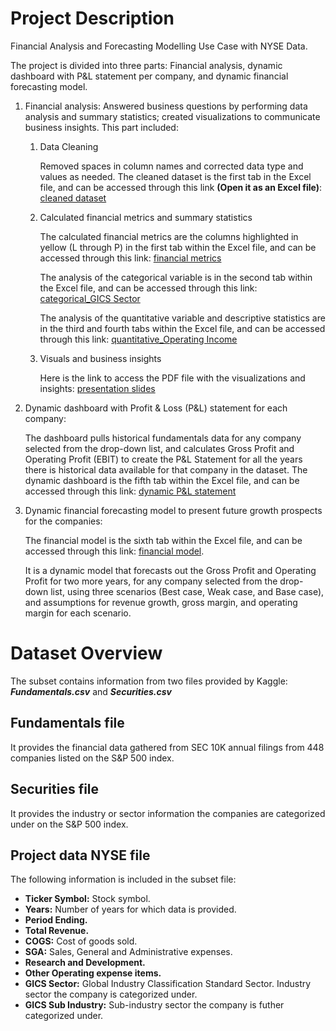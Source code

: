 # Project Description
Financial Analysis and Forecasting Modelling Use Case with NYSE Data. 

The project is divided into three parts: Financial analysis, dynamic dashboard with P&L statement per company, and dynamic financial forecasting model.

1. Financial analysis: Answered business questions by performing data analysis and summary statistics; created visualizations to communicate business insights. This part included:
   1. Data Cleaning
   
      Removed spaces in column names and corrected data type and values as needed. The cleaned dataset is the first tab in the Excel file, and can be accessed through this link **(Open it as an Excel file)**: [cleaned dataset](https://drive.google.com/file/d/1F_-g2a51PqEmBBwbbpT_MPa_M7SX25Rq/view?usp=sharing)
   
   2. Calculated financial metrics and summary statistics
   
      The calculated financial metrics are the columns highlighted in yellow (L through P) in the first tab within the Excel file, and can be accessed through this link: [financial metrics](https://drive.google.com/file/d/1F_-g2a51PqEmBBwbbpT_MPa_M7SX25Rq/view?usp=sharing)
      
      The analysis of the categorical variable is in the second tab within the Excel file, and can be accessed through this link: [categorical_GICS Sector](https://drive.google.com/file/d/1F_-g2a51PqEmBBwbbpT_MPa_M7SX25Rq/view?usp=sharing)
      
      The analysis of the quantitative variable and descriptive statistics are in the third and fourth tabs within the Excel file, and can be accessed through this link: [quantitative_Operating Income](https://drive.google.com/file/d/1F_-g2a51PqEmBBwbbpT_MPa_M7SX25Rq/view?usp=sharing)
      
   3. Visuals and business insights
   
      Here is the link to access the PDF file with the visualizations and insights: [presentation slides](https://drive.google.com/file/d/1L93uj1PZ-JvDPGP0dJSCD-7kvIqIrZ9X/view?usp=sharing)
   
2. Dynamic dashboard with Profit & Loss (P&L) statement for each company:

   The dashboard pulls historical fundamentals data for any company selected from the drop-down list, and calculates Gross Profit and Operating Profit (EBIT) to create the P&L Statement for all the years there is historical data available for that company in the dataset. The dynamic dashboard is the fifth tab within the Excel file, and can be accessed through this link: [dynamic P&L statement](https://drive.google.com/file/d/1F_-g2a51PqEmBBwbbpT_MPa_M7SX25Rq/view?usp=sharing)
   
3. Dynamic financial forecasting model to present future growth prospects for the companies:

   The financial model is the sixth tab within the Excel file, and can be accessed through this link: [financial model](https://drive.google.com/file/d/1F_-g2a51PqEmBBwbbpT_MPa_M7SX25Rq/view?usp=sharing). 
   
   It is a dynamic model that forecasts out the Gross Profit and Operating Profit for two more years, for any company selected from the drop-down list, using three scenarios (Best case, Weak case, and Base case), and assumptions for revenue growth, gross margin, and operating margin for each scenario.

# Dataset Overview
The subset contains information from two files provided by Kaggle: _**Fundamentals.csv**_ and _**Securities.csv**_

## Fundamentals file
It provides the financial data gathered from SEC 10K annual filings from 448 companies listed on the S&P 500 index.

## Securities file
It provides the industry or sector information the companies are categorized under on the S&P 500 index.

## Project data NYSE file
The following information is included in the subset file:

* **Ticker Symbol:** Stock symbol.
* **Years:** Number of years for which data is provided.
* **Period Ending.**
* **Total Revenue.** 
* **COGS:** Cost of goods sold.
* **SGA:** Sales, General and Administrative expenses.
* **Research and Development.** 
* **Other Operating expense items.** 
* **GICS Sector:** Global Industry Classification Standard Sector. Industry sector the company is categorized under.
* **GICS Sub Industry:** Sub-industry sector the company is futher categorized under.

